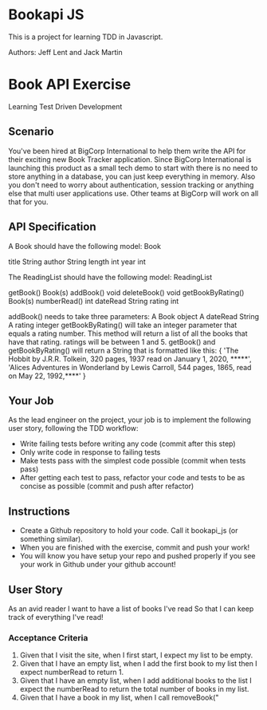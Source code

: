 # Bookapi JS
This is a project for learning TDD in Javascript.

Authors: Jeff Lent and Jack Martin

# Book API Exercise
Learning Test Driven Development

## Scenario
You've been hired at BigCorp International to help them write the API for their exciting new Book Tracker application. Since BigCorp International is launching this product as a small tech demo to start with there is no need to store anything in a database, you can just keep everything in memory. Also you don't need to worry about authentication, session tracking or anything else that multi user applications use. Other teams at BigCorp will work on all that for you.

## API Specification
A Book should have the following model:
Book


title
String
author
String
length
int
year
int

The ReadingList should have the following model:
ReadingList


getBook()
Book(s)
addBook()
void
deleteBook()
void
getBookByRating()
Book(s)
numberRead()
int
dateRead
String
rating
int

addBook() needs to take three parameters:
A Book object
A dateRead String
A rating integer
getBookByRating() will take an integer parameter that equals a rating number. This method will return a list of all the books that have that rating.
ratings will be between 1 and 5.
getBook() and getBookByRating() will return a String that is formatted like this:
{
    'The Hobbit by J.R.R. Tolkein, 320 pages, 1937 read on January 1, 2020, *****',
    'Alices Adventures in Wonderland by Lewis Carroll, 544 pages, 1865, read on May 22, 1992,****'
}

## Your Job
As the lead engineer on the project, your job is to implement the following user story, following the TDD workflow:
- Write failing tests before writing any code (commit after this step)
- Only write code in response to failing tests
- Make tests pass with the simplest code possible (commit when tests pass)
- After getting each test to pass, refactor your code and tests to be as concise as possible (commit and push after refactor)

## Instructions
- Create a Github repository to hold your code.  Call it bookapi_js (or something similar).
- When you are finished with the exercise, commit and push your work!
- You will know you have setup your repo and pushed properly if you see your work in Github under your github account!

## User Story
As an avid reader
I want to have a list of books I've read
So that I can keep track of everything I've read!

### Acceptance Criteria
1. Given that I visit the site, when I first start, I expect my list to be empty.
1. Given that I have an empty list, when I add the first book to my list then I expect numberRead to return 1.
1. Given that I have an empty list, when I add additional books to the list I expect the numberRead to return the total number of books in my list.
1. Given that I have a book in my list, when I call removeBook("<title>") with "title" representing the title of my book that I want to delete, then when I call getBooks() the book I deleted should no longer be there.
1. Given that I have an empty list, when I add a new book I expect getBooks() to return a list of books that includes the book I added.
1. Given when I call getBooksByRating(), I should return a list of books that all have that rating.

